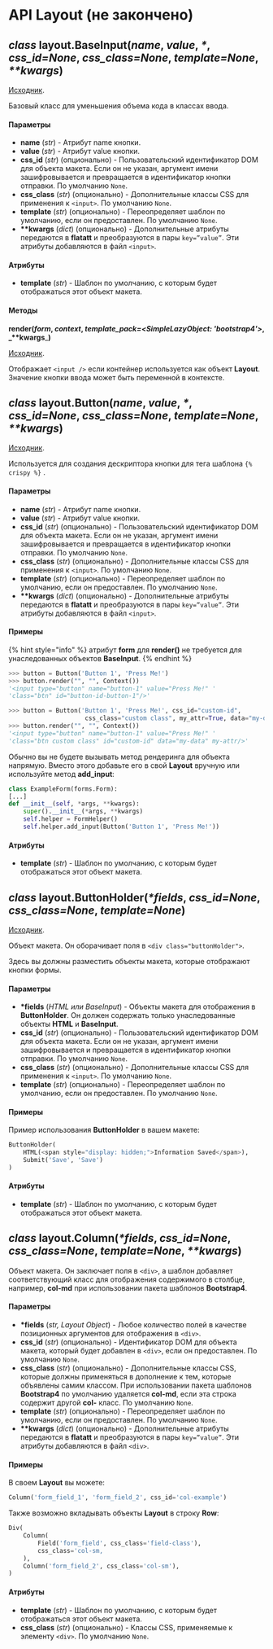 # API Layout (не закончено)

## _class_ layout.BaseInput(_name_, _value_, _\*_, _css\_id=None_, _css\_class=None_, _template=None_, _\*\*kwargs_)

[Исходник](https://django-crispy-forms.readthedocs.io/en/latest/\_modules/layout.html#BaseInput).

Базовый класс для уменьшения объема кода в классах ввода.

#### Параметры

* **name** (_str_) - Атрибут name кнопки.
* **value** (_str_) - Атрибут value кнопки.
* **css\_id** (_str_) (опционально) - Пользовательский идентификатор DOM для объекта макета. Если он не указан, аргумент имени зашифровывается и превращается в идентификатор кнопки отправки. По умолчанию `None`.
* **css\_class** (_str_) (опционально) - Дополнительные классы CSS для применения к `<input>`. По умолчанию `None`.
* **template** (_str_) (опционально) - Переопределяет шаблон по умолчанию, если он предоставлен. По умолчанию `None`.
* **\*\*kwargs** (_dict_) (опционально) - Дополнительные атрибуты передаются в **flatatt** и преобразуются в пары `key=”value”`. Эти атрибуты добавляются в файл `<input>`.

#### Атрибуты

* **template** (_str_) - Шаблон по умолчанию, с которым будет отображаться этот объект макета.

#### Методы

**render(**_**form**_**, **_**context**_**, **_**template\_pack=\<SimpleLazyObject: 'bootstrap4'>**_**, **_**\*\*kwargs**_**)**

[Исходник](https://django-crispy-forms.readthedocs.io/en/latest/\_modules/layout.html#BaseInput.render).

Отображает `<input />` если контейнер используется как объект **Layout**. Значение кнопки ввода может быть переменной в контексте.

## _class_ layout.Button(_name_, _value_, _\*_, _css\_id=None_, _css\_class=None_, _template=None_, _\*\*kwargs_)

[Исходник](https://django-crispy-forms.readthedocs.io/en/latest/\_modules/layout.html#Button).

Используется для создания дескриптора кнопки для тега шаблона `{% crispy %}` .

#### Параметры

* **name** (_str_) - Атрибут name кнопки.
* **value** (_str_) - Атрибут value кнопки.
* **css\_id** (_str_) (опционально) - Пользовательский идентификатор DOM для объекта макета. Если он не указан, аргумент имени зашифровывается и превращается в идентификатор кнопки отправки. По умолчанию `None`.
* **css\_class** (_str_) (опционально) - Дополнительные классы CSS для применения к `<input>`. По умолчанию `None`.
* **template** (_str_) (опционально) - Переопределяет шаблон по умолчанию, если он предоставлен. По умолчанию `None`.
* **\*\*kwargs** (_dict_) (опционально) - Дополнительные атрибуты передаются в **flatatt** и преобразуются в пары `key=”value”`. Эти атрибуты добавляются в файл `<input>`.

#### Примеры

{% hint style="info" %}
атрибут **form** для **render()** не требуется для унаследованных объектов **BaseInput**.
{% endhint %}

```python
>>> button = Button('Button 1', 'Press Me!')
>>> button.render("", "", Context())
'<input type="button" name="button-1" value="Press Me!" '
'class="btn" id="button-id-button-1"/>'
```

```python
>>> button = Button('Button 1', 'Press Me!', css_id="custom-id",
                     css_class="custom class", my_attr=True, data="my-data")
>>> button.render("", "", Context())
'<input type="button" name="button-1" value="Press Me!" '
'class="btn custom class" id="custom-id" data="my-data" my-attr/>'
```

Обычно вы не будете вызывать метод рендеринга для объекта напрямую. Вместо этого добавьте его в свой **Layout** вручную или используйте метод **add\_input**:

```python
class ExampleForm(forms.Form):
[...]
def __init__(self, *args, **kwargs):
    super().__init__(*args, **kwargs)
    self.helper = FormHelper()
    self.helper.add_input(Button('Button 1', 'Press Me!'))
```

#### Атрибуты

* **template** (_str_) - Шаблон по умолчанию, с которым будет отображаться этот объект макета.

## _class_ layout.ButtonHolder(_\*fields_, _css\_id=None_, _css\_class=None_, _template=None_)

[Исходник](https://django-crispy-forms.readthedocs.io/en/latest/\_modules/layout.html#ButtonHolder).

Объект макета. Он оборачивает поля в `<div class="buttonHolder">`.

Здесь вы должны разместить объекты макета, которые отображают кнопки формы.

#### Параметры

* **\*fields** (_HTML или BaseInput_) - Объекты макета для отображения в **ButtonHolder**. Он должен содержать только унаследованные объекты **HTML** и **BaseInput**.
* **css\_id** (_str_) (опционально) - Пользовательский идентификатор DOM для объекта макета. Если он не указан, аргумент имени зашифровывается и превращается в идентификатор кнопки отправки. По умолчанию `None`.
* **css\_class** (_str_) (опционально) - Дополнительные классы CSS для применения к `<input>`. По умолчанию `None`.
* **template** (_str_) (опционально) - Переопределяет шаблон по умолчанию, если он предоставлен. По умолчанию `None`.

#### Примеры

Пример использования **ButtonHolder** в вашем макете:

```python
ButtonHolder(
    HTML(<span style="display: hidden;">Information Saved</span>),
    Submit('Save', 'Save')
)
```

#### Атрибуты

* **template** (_str_) - Шаблон по умолчанию, с которым будет отображаться этот объект макета.

## _class_ layout.Column(_\*fields_, _css\_id=None_, _css\_class=None_, _template=None_, _\*\*kwargs_)

Объект макета. Он заключает поля в `<div>`, а шаблон добавляет соответствующий класс для отображения содержимого в столбце, например, **col-md** при использовании пакета шаблонов **Bootstrap4**.

#### Параметры

* **\*fields** (_str, Layout Object_) - Любое количество полей в качестве позиционных аргументов для отображения в `<div>`.
* **css\_id** (_str_) (опционально) - Идентификатор DOM для объекта макета, который будет добавлен в `<div>`, если он предоставлен. По умолчанию `None`.
* **css\_class** (_str_) (опционально) - Дополнительные классы CSS, которые должны применяться в дополнение к тем, которые объявлены самим классом. При использовании пакета шаблонов **Bootstrap4** по умолчанию удаляется **col-md**, если эта строка содержит другой **col-** класс. По умолчанию `None`.
* **template** (_str_) (опционально) - Переопределяет шаблон по умолчанию, если он предоставлен. По умолчанию `None`.
* **\*\*kwargs** (_dict_) (опционально) - Дополнительные атрибуты передаются в **flatatt** и преобразуются в пары `key=”value”`. Эти атрибуты добавляются в файл `<div>`.

#### Примеры

В своем **Layout** вы можете:

```python
Column('form_field_1', 'form_field_2', css_id='col-example')
```

Также возможно вкладывать объекты **Layout** в строку **Row**:

```python
Div(
    Column(
        Field('form_field', css_class='field-class'),
        css_class='col-sm,
    ),
    Column('form_field_2', css_class='col-sm'),
)
```

#### Атрибуты

* **template** (_str_) - Шаблон по умолчанию, с которым будет отображаться этот объект макета.
* **css\_class** (_str_) (опционально) - Классы CSS, применяемые к элементу `<div>`. По умолчанию `None`.
